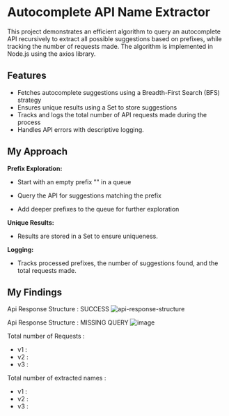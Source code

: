 # Autocomplete API Name Extractor 
This project demonstrates an efficient algorithm to query an autocomplete API recursively to extract all possible suggestions based on prefixes, while tracking the number of requests made. The algorithm is implemented in Node.js using the axios library.
## Features

- Fetches autocomplete suggestions using a Breadth-First Search (BFS) strategy
- Ensures unique results using a Set to store suggestions
- Tracks and logs the total number of API requests made during the process
- Handles API errors with descriptive logging.



## My Approach
**Prefix Exploration:**

- Start with an empty prefix "" in a queue

- Query the API for suggestions matching the prefix

- Add deeper prefixes to the queue for further exploration

**Unique Results:**

- Results are stored in a Set to ensure uniqueness.

**Logging:**

- Tracks processed prefixes, the number of suggestions found, and the total requests made.
## My Findings
Api Response Structure : SUCCESS
![api-response-structure](https://github.com/user-attachments/assets/b59b7a2f-0efe-4d93-acdd-12dd50352501)

Api Response Structure : MISSING QUERY
![image](https://github.com/user-attachments/assets/eebb9945-66cb-403e-956b-8440ada8b940)

Total number of Requests : 
- v1 :
- v2 :
- v3 :

Total number of extracted names : 
- v1 :
- v2 :
- v3 :

